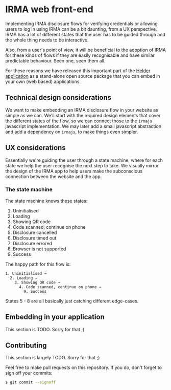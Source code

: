 # IRMA web front-end

Implementing IRMA disclosure flows for verifying credentials or allowing users
to log in using IRMA can be a bit daunting, from a UX perspective. IRMA has a
lot of different states that the user has to be guided through and the whole
thing needs to be interactive.

Also, from a user's point of view, it will be beneficial to the adoption of IRMA
for these kinds of flows if they are easily recognisable and have similar
predictable behaviour. Seen one, seen them all.

For these reasons we have released this important part of the
[Helder application](https://helder.health) as a stand-alone open source package
that you can embed in your own (web based) applications.

## Technical design considerations

We want to make embedding an IRMA disclosure flow in your website as simple as
we can. We'll start with the required design elements that cover the different
states of the flow, so we can connect those to the `irmajs` javascript
implementation. We may later add a small javascript abstraction and add a
dependency on `irmajs`, to make things even simpler.

## UX considerations

Essentially we're guiding the user through a state machine, where for each state
we help the user recognise the next step to take. We visually mirror the design
of the IRMA app to help users make the subconscious connection between the
website and the app.

### The state machine

The state machine knows these states:

 1. Uninitialised
 2. Loading
 3. Showing QR code
 4. Code scanned, continue on phone
 5. Disclosure cancelled
 6. Disclosure timed out
 7. Disclosure errored
 8. Browser is not supported
 9. Success

The happy path for this flow is:

```
1. Uninitialised →
  2. Loading →
    3. Showing QR code →
      4. Code scanned, continue on phone →
        9. Success
```

States 5 - 8 are all basically just catching different edge-cases.

## Embedding in your application

This section is TODO. Sorry for that ;)

## Contributing

This section is largely TODO. Sorry for that ;)

Feel free to make pull requests on this repository. If you do, don't forget to
sign off your commits:

```bash
$ git commit --signoff
```
